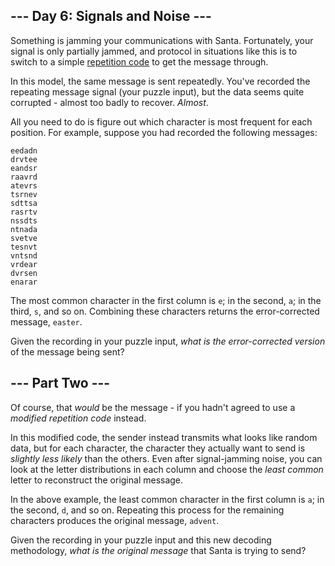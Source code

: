 ## --- Day 6: Signals and Noise ---

Something is jamming your communications with Santa. Fortunately, your signal is only partially jammed, and protocol in situations like this is to switch to a simple [repetition code](https://en.wikipedia.org/wiki/Repetition_code) to get the message through.

In this model, the same message is sent repeatedly. You've recorded the repeating message signal (your puzzle input), but the data seems quite corrupted - almost too badly to recover. _Almost_.

All you need to do is figure out which character is most frequent for each position. For example, suppose you had recorded the following messages:

    eedadn
    drvtee
    eandsr
    raavrd
    atevrs
    tsrnev
    sdttsa
    rasrtv
    nssdts
    ntnada
    svetve
    tesnvt
    vntsnd
    vrdear
    dvrsen
    enarar

The most common character in the first column is `e`; in the second, `a`; in the third, `s`, and so on. Combining these characters returns the error-corrected message, `easter`.

Given the recording in your puzzle input, _what is the error-corrected version_ of the message being sent?


## --- Part Two ---

Of course, that _would_ be the message - if you hadn't agreed to use a _modified repetition code_ instead.

In this <span title="*Please* don't try this at home.">modified code</span>, the sender instead transmits what looks like random data, but for each character, the character they actually want to send is _slightly less likely_ than the others. Even after signal-jamming noise, you can look at the letter distributions in each column and choose the _least common_ letter to reconstruct the original message.

In the above example, the least common character in the first column is `a`; in the second, `d`, and so on. Repeating this process for the remaining characters produces the original message, `advent`.

Given the recording in your puzzle input and this new decoding methodology, _what is the original message_ that Santa is trying to send?